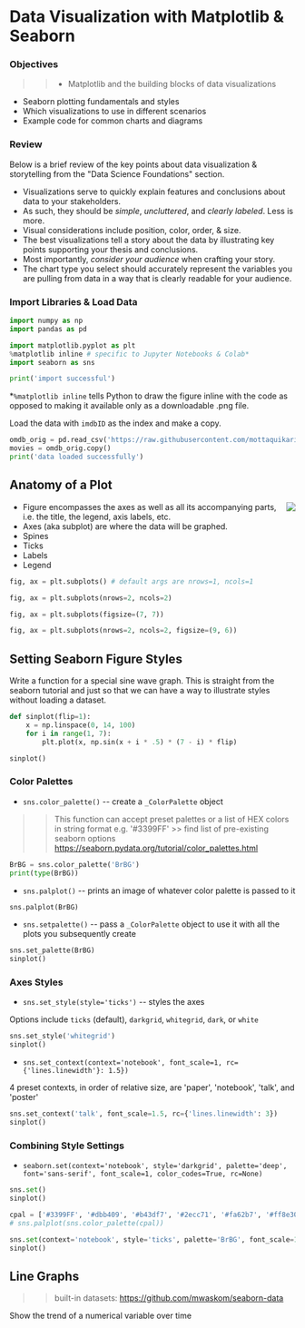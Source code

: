 # Data Visualization with Matplotlib & Seaborn

### Objectives

>>* Matplotlib and the building blocks of data visualizations
* Seaborn plotting fundamentals and styles
* Which visualizations to use in different scenarios
* Example code for common charts and diagrams

### Review 

Below is a brief review of the key points about data visualization & storytelling from the "Data Science Foundations" section.

* Visualizations serve to quickly explain features and conclusions about data to your stakeholders.
* As such, they should be *simple*, *uncluttered*, and *clearly labeled*. Less is more.
* Visual considerations include position, color, order, & size.
* The best visualizations tell a story about the data by illustrating key points supporting your thesis and conclusions.
* Most importantly, *consider your audience* when crafting your story.
* The chart type you select should accurately represent the variables you are pulling from data in a way that is clearly readable for your audience.

### Import Libraries & Load Data

```python
import numpy as np
import pandas as pd

import matplotlib.pyplot as plt
%matplotlib inline # specific to Jupyter Notebooks & Colab*
import seaborn as sns

print('import successful')
```

*`%matplotlib inline` tells Python to draw the figure inline with the code as opposed to making it available only as a downloadable .png file.

Load the data with `imdbID` as the index and make a copy.

```python
omdb_orig = pd.read_csv('https://raw.githubusercontent.com/mottaquikarim/pycontent/master/content/raw_data/omdb4500_clean_simple.csv', index_col='imdbID')
movies = omdb_orig.copy()
print('data loaded successfully')
```

## Anatomy of a Plot

<img src="https://files.realpython.com/media/fig_map.bc8c7cabd823.png" style="margin: 0 auto; float: right;"/>

* Figure encompasses the axes as well as all its accompanying parts, i.e. the title, the legend, axis labels, etc.
* Axes (aka subplot) are where the data will be graphed.
* Spines
* Ticks
* Labels
* Legend


```python
fig, ax = plt.subplots() # default args are nrows=1, ncols=1
```


```python
fig, ax = plt.subplots(nrows=2, ncols=2)
```


```python
fig, ax = plt.subplots(figsize=(7, 7))
```


```python
fig, ax = plt.subplots(nrows=2, ncols=2, figsize=(9, 6))
```


## Setting Seaborn Figure Styles

Write a function for a special sine wave graph. This is straight from the seaborn tutorial and just so that we can have a way to illustrate styles without loading a dataset.

```python
def sinplot(flip=1):
    x = np.linspace(0, 14, 100)
    for i in range(1, 7):
        plt.plot(x, np.sin(x + i * .5) * (7 - i) * flip)

sinplot()
```

### Color Palettes

* `sns.color_palette()` -- create a `_ColorPalette` object

>>This function can accept preset palettes or a list of HEX colors in string format e.g. '#3399FF'
	>> find list of pre-existing seaborn options https://seaborn.pydata.org/tutorial/color_palettes.html

```python
BrBG = sns.color_palette('BrBG')
print(type(BrBG))
```

* `sns.palplot()` -- prints an image of whatever color palette is passed to it

```python
sns.palplot(BrBG)
```

* `sns.setpalette()` -- pass a `_ColorPalette` object to use it with all the plots you subsequently create

```python
sns.set_palette(BrBG)
sinplot()
```

### Axes Styles

* `sns.set_style(style='ticks')` -- styles the axes

Options include `ticks` (default), `darkgrid`, `whitegrid`, `dark`, or `white`

```python
sns.set_style('whitegrid')
sinplot()
```

* `sns.set_context(context='notebook', font_scale=1, rc={'lines.linewidth'}: 1.5})`

4 preset contexts, in order of relative size, are 'paper', 'notebook', 'talk', and 'poster'

```python
sns.set_context('talk', font_scale=1.5, rc={'lines.linewidth': 3})
sinplot()
```

### Combining Style Settings

* `seaborn.set(context='notebook', style='darkgrid', palette='deep', font='sans-serif', font_scale=1, color_codes=True, rc=None)`

```python
sns.set()
sinplot()
```

```python
cpal = ['#3399FF', '#dbb409', '#b43df7', '#2ecc71', '#fa62b7', '#ff8e30', '#e63565']
# sns.palplot(sns.color_palette(cpal))
```


```python
sns.set(context='notebook', style='ticks', palette='BrBG', font_scale=1.2, rc={'lines.linewidth': 1.75, 'figure.figsize': (9, 6)})
sinplot()
```


## Line Graphs

>>built-in datasets: https://github.com/mwaskom/seaborn-data

Show the trend of a numerical variable over time

```python

```


```python

```


```python

```


```python

```


```python

```


```python

```